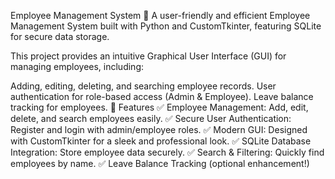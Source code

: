 Employee Management System 🏢
A user-friendly and efficient Employee Management System built with Python and CustomTkinter, featuring SQLite for secure data storage.

This project provides an intuitive Graphical User Interface (GUI) for managing employees, including:

Adding, editing, deleting, and searching employee records.
User authentication for role-based access (Admin & Employee).
Leave balance tracking for employees.
🚀 Features
✅ Employee Management: Add, edit, delete, and search employees easily.
✅ Secure User Authentication: Register and login with admin/employee roles.
✅ Modern GUI: Designed with CustomTkinter for a sleek and professional look.
✅ SQLite Database Integration: Store employee data securely.
✅ Search & Filtering: Quickly find employees by name.
✅ Leave Balance Tracking (optional enhancement!)

